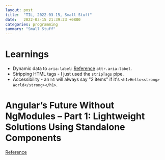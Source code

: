 ```yaml
---
layout: post
title:  "TIL, 2022-03-15, Small Stuff"
date:   2022-03-15 21:39:23 +0800
categories: programming
summary: "Small Stuff"
---
```


# Learnings

- Dynamic data to `aria-label`: [Reference](https://stackoverflow.com/questions/42658800/how-to-bind-dynamic-data-to-aria-label) `attr.aria-label`.
- Stripping HTML tags - I just used the `stripTags` pipe.
- Accessibility - an `h1` will always say "2 items" if it's `<h1>Hello<strong> World</strong></h1>`.

# Angular’s Future Without NgModules – Part 1: Lightweight Solutions Using Standalone Components
[Reference](https://www.angulararchitects.io/en/aktuelles/angulars-future-without-ngmodules-lightweight-solutions-on-top-of-standalone-components/)
